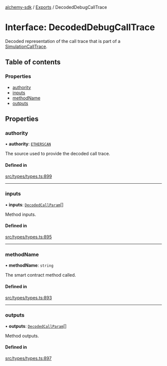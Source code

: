 [alchemy-sdk](../README.md) / [Exports](../modules.md) / DecodedDebugCallTrace

# Interface: DecodedDebugCallTrace

Decoded representation of the call trace that is part of a
[SimulationCallTrace](SimulationCallTrace.md).

## Table of contents

### Properties

- [authority](DecodedDebugCallTrace.md#authority)
- [inputs](DecodedDebugCallTrace.md#inputs)
- [methodName](DecodedDebugCallTrace.md#methodname)
- [outputs](DecodedDebugCallTrace.md#outputs)

## Properties

### authority

• **authority**: [`ETHERSCAN`](../enums/DecodingAuthority.md#etherscan)

The source used to provide the decoded call trace.

#### Defined in

[src/types/types.ts:899](https://github.com/alchemyplatform/alchemy-sdk-js/blob/277f926/src/types/types.ts#L899)

___

### inputs

• **inputs**: [`DecodedCallParam`](DecodedCallParam.md)[]

Method inputs.

#### Defined in

[src/types/types.ts:895](https://github.com/alchemyplatform/alchemy-sdk-js/blob/277f926/src/types/types.ts#L895)

___

### methodName

• **methodName**: `string`

The smart contract method called.

#### Defined in

[src/types/types.ts:893](https://github.com/alchemyplatform/alchemy-sdk-js/blob/277f926/src/types/types.ts#L893)

___

### outputs

• **outputs**: [`DecodedCallParam`](DecodedCallParam.md)[]

Method outputs.

#### Defined in

[src/types/types.ts:897](https://github.com/alchemyplatform/alchemy-sdk-js/blob/277f926/src/types/types.ts#L897)
